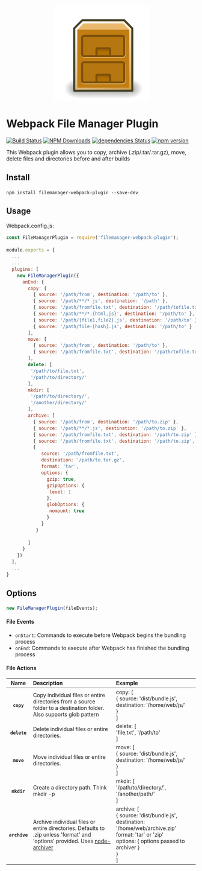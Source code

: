 <div align="center">
  <img src="assets/filemanager.png" />
</div>

# Webpack File Manager Plugin

[![Build Status](https://travis-ci.org/gregnb/filemanager-webpack-plugin.svg?branch=master)](https://travis-ci.org/gregnb/filemanager-webpack-plugin)
[![NPM Downloads](https://img.shields.io/npm/dt/filemanager-webpack-plugin.svg?style=flat)](https://npmcharts.com/compare/filemanager-webpack-plugin?minimal=true)
[![dependencies Status](https://david-dm.org/gregnb/filemanager-webpack-plugin/status.svg)](https://david-dm.org/gregnb/filemanager-webpack-plugin)
[![npm version](https://badge.fury.io/js/filemanager-webpack-plugin.svg)](https://badge.fury.io/js/filemanager-webpack-plugin)

This Webpack plugin allows you to copy, archive (.zip/.tar/.tar.gz), move, delete files and directories before and after builds

## Install

`npm install filemanager-webpack-plugin --save-dev `

## Usage

Webpack.config.js:

```js
const FileManagerPlugin = require('filemanager-webpack-plugin');

module.exports = {
  ...
  ...
  plugins: [
    new FileManagerPlugin({
      onEnd: {
        copy: [
          { source: '/path/from', destination: '/path/to' },
          { source: '/path/**/*.js', destination: '/path' },
          { source: '/path/fromfile.txt', destination: '/path/tofile.txt' },
          { source: '/path/**/*.{html,js}', destination: '/path/to' },
          { source: '/path/{file1,file2}.js', destination: '/path/to' },
          { source: '/path/file-[hash].js', destination: '/path/to' }
        ],
        move: [
          { source: '/path/from', destination: '/path/to' },
          { source: '/path/fromfile.txt', destination: '/path/tofile.txt' }
        ],
        delete: [
         '/path/to/file.txt',
         '/path/to/directory/'
        ],
        mkdir: [
         '/path/to/directory/',
         '/another/directory/'
        ],
        archive: [
          { source: '/path/from', destination: '/path/to.zip' },
          { source: '/path/**/*.js', destination: '/path/to.zip' },
          { source: '/path/fromfile.txt', destination: '/path/to.zip' },
          { source: '/path/fromfile.txt', destination: '/path/to.zip', format: 'tar' },
          {
             source: '/path/fromfile.txt',
             destination: '/path/to.tar.gz',
             format: 'tar',
             options: {
               gzip: true,
               gzipOptions: {
                level: 1
               },
               globOptions: {
                nomount: true
               }
             }
           }

        ]
      }
    })
  ],
  ...
}
```

## Options

```js
new FileManagerPlugin(fileEvents);
```

#### File Events

- `onStart`: Commands to execute before Webpack begins the bundling process
- `onEnd`: Commands to execute after Webpack has finished the bundling process

#### File Actions

|     Name      | Description                                                                                                                                                                | Example                                                                                                                                                                  |
| :-----------: | :------------------------------------------------------------------------------------------------------------------------------------------------------------------------- | :----------------------------------------------------------------------------------------------------------------------------------------------------------------------- |
|  **`copy`**   | Copy individual files or entire directories from a source folder to a destination folder. Also supports glob pattern                                                       | copy: [<br /> { source: 'dist/bundle.js', destination: '/home/web/js/'<br /> }<br />]                                                                                    |
| **`delete`**  | Delete individual files or entire directories.                                                                                                                             | delete: [<br />'file.txt', '/path/to'<br />]                                                                                                                             |
|  **`move`**   | Move individual files or entire directories.                                                                                                                               | move: [<br /> { source: 'dist/bundle.js', destination: '/home/web/js/'<br /> }<br />]                                                                                    |
|  **`mkdir`**  | Create a directory path. Think mkdir -p                                                                                                                                    | mkdir: [ <br />'/path/to/directory/', '/another/path/' <br/> ]                                                                                                           |
| **`archive`** | Archive individual files or entire directories. Defaults to .zip unless 'format' and 'options' provided. Uses [node-archiver](https://github.com/archiverjs/node-archiver) | archive: [<br />{ source: 'dist/bundle.js', destination: '/home/web/archive.zip'<br />format: 'tar' or 'zip'<br />options: { options passed to archiver }<br /> }<br />] |
